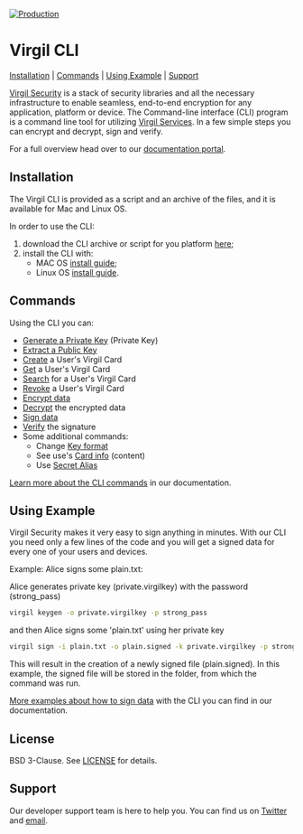 [![Production](https://travis-ci.org/VirgilSecurity/virgil-cli.svg?branch=master)](https://travis-ci.org/VirgilSecurity/virgil-cli)

# Virgil CLI

[Installation](#installation) | [Commands](#commands) | [Using Example](#using-example) | [Support](#support)

[Virgil Security](https://virgilsecurity.com) is a stack of security libraries and all the necessary infrastructure to enable seamless, end-to-end encryption for any application, platform or device. The Command-line interface (CLI) program is a command line tool for utilizing [Virgil Services](https://developer.virgilsecurity.com/docs/java/references). In a few simple steps you can encrypt and decrypt, sign and verify.


For a full overview head over to our [documentation portal](https://developer.virgilsecurity.com/docs/java/references/utilities/cli).

## Installation

The Virgil CLI is provided as a script and an archive of the files, and it is available for Mac and Linux OS.

In order to use the CLI:
1. download the CLI archive or script for you platform [here](/);
2. install the CLI with:
      - MAC OS [install guide](https://developer.virgilsecurity.com/docs/java/references/utilities/cli/settings/install/macos);
      - Linux OS [install guide](https://developer.virgilsecurity.com/docs/java/references/utilities/cli/settings/install/linux).



## Commands

Using the CLI you can:
  * [Generate a Private Key](https://developer.virgilsecurity.com/docs/java/references/utilities/cli/commands/generate-key) (Private Key)
  * [Extract a Public Key](https://developer.virgilsecurity.com/docs/java/references/utilities/cli/commands/public-key)
  * [Create](https://developer.virgilsecurity.com/docs/java/references/utilities/cli/commands/create-card) a User's Virgil Card
  * [Get](https://developer.virgilsecurity.com/docs/java/references/utilities/cli/commands/get-card) a User's Virgil Card
  * [Search](https://developer.virgilsecurity.com/docs/java/references/utilities/cli/commands/search-card) for a User's Virgil Card
  * [Revoke](https://developer.virgilsecurity.com/docs/java/references/utilities/cli/commands/revoke-card) a User's Virgil Card
  * [Encrypt data](https://developer.virgilsecurity.com/docs/java/references/utilities/cli/commands/encrypt)
  * [Decrypt](https://developer.virgilsecurity.com/docs/java/references/utilities/cli/commands/decrypt) the encrypted data
  * [Sign data](https://developer.virgilsecurity.com/docs/java/references/utilities/cli/commands/sign)
  * [Verify](https://developer.virgilsecurity.com/docs/java/references/utilities/cli/commands/verify) the signature
  * Some additional commands:
    * Change [Key format](https://developer.virgilsecurity.com/docs/java/references/utilities/cli/commands/additional-commands/key-format)
    * See use's [Card info](https://developer.virgilsecurity.com/docs/java/references/utilities/cli/commands/additional-commands/card-info) (content)
    * Use [Secret Alias](https://developer.virgilsecurity.com/docs/java/references/utilities/cli/commands/additional-commands/secret-alias)

[Learn more about the CLI commands](https://developer.virgilsecurity.com/docs/java/references/utilities/cli) in our documentation.

## Using Example

Virgil Security makes it very easy to sign anything in minutes. With our CLI you need only a few lines of the code and you will get a signed data for every one of your users and devices.

Example: Alice signs some plain.txt:

Alice generates private key (private.virgilkey) with the password (strong_pass)

```bash
virgil keygen -o private.virgilkey -p strong_pass
```
and then Alice signs some 'plain.txt' using her private key

```bash
virgil sign -i plain.txt -o plain.signed -k private.virgilkey -p strong_pass
```

This will result in the creation of a newly signed file (plain.signed).  In this example, the signed file will be stored in the folder, from which the command was run.


[More examples about how to sign data](https://developer.virgilsecurity.com/docs/java/references/utilities/cli/commands/sign)  with the CLI you can find in our documentation.


## License

BSD 3-Clause. See [LICENSE](https://github.com/VirgilSecurity/virgil/blob/master/LICENSE) for details.

## Support

Our developer support team is here to help you. You can find us on [Twitter](https://twitter.com/virgilsecurity) and [email](mailto:support@virgilsecurity.com).
